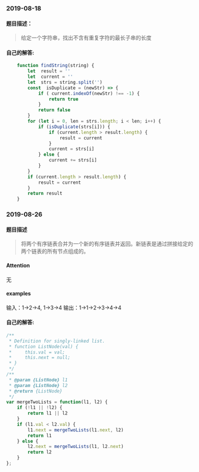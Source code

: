 ### 2019-08-18
####  题目描述：
> 给定一个字符串，找出不含有重复字符的最长子串的长度
#### 自己的解答:
````javascript
    function findString(string) {
    	let  result = ''
    	let  current = ''
    	let  strs = string.split('')
    	const  isDuplicate = (newStr) => {
    		if ( current.indexOf(newStr) !== -1) {
    			return true
    		}
    		return false
    	}
    	for (let i = 0, len = strs.length; i < len; i++) {
    		if (isDuplicate(strs[i])) {
    			if (current.length > result.length) {
    				result = current
    			}
    			current = strs[i]
    		} else {
    			current += strs[i]
    		}
    	}
    	if (current.length > result.length) {
    		result = current
    	}
    	return result
    }
````
### 2019-08-26
#### 题目描述
> 将两个有序链表合并为一个新的有序链表并返回。新链表是通过拼接给定的两个链表的所有节点组成的。 
#### Attention
无
#### examples
   输入：1->2->4, 1->3->4
   输出：1->1->2->3->4->4
#### 自己的解答:
````javascript
/**
 * Definition for singly-linked list.
 * function ListNode(val) {
 *     this.val = val;
 *     this.next = null;
 * }
 */
/**
 * @param {ListNode} l1
 * @param {ListNode} l2
 * @return {ListNode}
 */
var mergeTwoLists = function(l1, l2) {
    if (!l1 || !l2) {
        return l1 || l2
    }
    if (l1.val < l2.val) {
        l1.next = mergeTwoLists(l1.next, l2)
        return l1
    } else {
        l2.next = mergeTwoLists(l1, l2.next)
        return l2
    }
};
````
